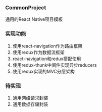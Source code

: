 ### CommonProject

通用的React Native项目模板  
  
### 实现功能
1. 使用react-navigation作为路由框架  
2. 使用redux作为数据流框架  
3. react-navigation和redux搭配使用  
4. 使用redux-thunk中间件实现异步reducers  
5. 使用redux实现的MVC分层架构  

### 待实现
1. 通用网络请求封装
2. 通用数据存储封装

